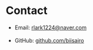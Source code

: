 <h1>Contact</h1>
<ul>
	<li>Email: <a href="mailto:rlark1224@naver.com">rlark1224@naver.com</a></li>
	<br>
	<li>GitHub: <a href="https://github.com/biisairo" target="_blank">github.com/biisairo</a></li>
</ul>
